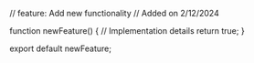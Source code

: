 // feature: Add new functionality
// Added on 2/12/2024

function newFeature() {
  // Implementation details
  return true;
}

export default newFeature;